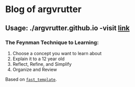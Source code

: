 #  Blog of argvrutter

## Usage: ./argvrutter.github.io -visit [link](https://argvrutter.github.io/)

### The Feynman Technique to Learning:

1. Choose a concept you want to learn about
2. Explain it to a 12 year old
3. Reflect, Refine, and Simplify
4. Organize and Review

Based on [`fast_template`](https://www.fast.ai/2020/01/16/fast_template/).
